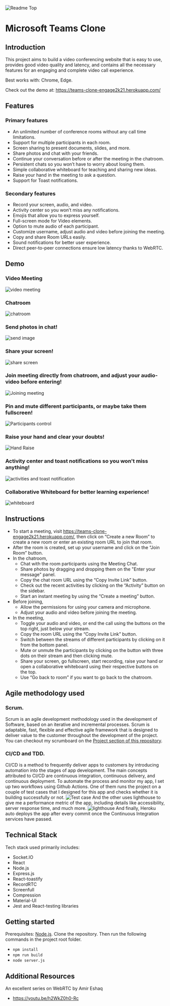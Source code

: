 <img width="100%">![Readme Top](https://user-images.githubusercontent.com/55129843/125173135-3ba9c000-e1db-11eb-86b4-b2cce9498fdb.png)</img>
# Microsoft Teams Clone

## Introduction

This project aims to build a video conferencing website that is easy to use, provides good video quality and latency, and contains all the necessary features for an engaging and complete video call experience.

Best works with: Chrome, Edge.

Check out the demo at: https://teams-clone-engage2k21.herokuapp.com/

## Features

### Primary features 

* An unlimited number of conference rooms without any call time limitations.
* Support for multiple participants in each room.
* Screen sharing to present documents, slides, and more.
* Share photos and chat with your friends.
* Continue your conversation before or after the meeting in the chatroom.
* Persistent chats so you won’t have to worry about losing them.
* Simple collaborative whiteboard for teaching and sharing new ideas.
* Raise your hand in the meeting to ask a question.
* Support for Toast notifications.

### Secondary features

* Record your screen, audio, and video.
* Activity center so you won’t miss any notifications.
* Emojis that allow you to express yourself.
* Full-screen mode for Video elements.
* Option to mute audio of each participant.
* Customize username, adjust audio and video before joining the meeting.
* Copy and share Room URLs easily.
* Sound notifications for better user experience.
* Direct peer-to-peer connections ensure low latency thanks to WebRTC.

## Demo
### Video Meeting
![video meeting](https://user-images.githubusercontent.com/55129843/125177227-a4069a80-e1f7-11eb-9269-b0378bd176d7.png)
### Chatroom
![chatroom](https://user-images.githubusercontent.com/55129843/125177233-b5e83d80-e1f7-11eb-8670-0f3998aac8e5.png)
### Send photos in chat!
![send image](https://user-images.githubusercontent.com/55129843/125177230-ae289900-e1f7-11eb-8702-d9c5c8c07362.png)
### Share your screen!
![share screen](https://user-images.githubusercontent.com/55129843/125177238-c00a3c00-e1f7-11eb-9901-a98894916d91.png)
### Join meeting directly from chatroom, and adjust your audio-video before entering!
![Joining meeting](https://user-images.githubusercontent.com/55129843/125177334-88e85a80-e1f8-11eb-8931-adc376b852c4.gif)
### Pin and mute different participants, or maybe take them fullscreen!
![Participants control](https://user-images.githubusercontent.com/55129843/125177279-1b3c2e80-e1f8-11eb-8822-f48a959750c4.gif)
### Raise your hand and clear your doubts!
![Hand Raise](https://user-images.githubusercontent.com/55129843/125400014-f77f1100-e3ce-11eb-8d6f-ed9c67eaeee9.gif)
### Activity center and toast notifications so you won't miss anything!
![activities and toast notification](https://user-images.githubusercontent.com/55129843/125185776-55cbb880-e244-11eb-8a96-a23ed94cb04e.gif)
### Collaborative Whiteboard for better learning experience!
![whiteboard](https://user-images.githubusercontent.com/55129843/125177286-28591d80-e1f8-11eb-8574-ab21c9a6fc53.gif)





## Instructions

* To start a meeting, visit https://teams-clone-engage2k21.herokuapp.com/, then click on “Create a new Room” to create a new room or enter an existing room URL to join that room.
* After the room is created, set up your username and click on the “Join Room” button.
* In the chatroom,
  * Chat with the room participants using the Meeting Chat.
  * Share photos by dragging and dropping them on the "Enter your message" panel.
  * Copy the chat room URL using the “Copy Invite Link” button.
  * Check out the recent activities by clicking on the “Activity” button on the sidebar.
  * Start an instant meeting by using the “Create a meeting” button.
* Before joining,
  * Allow the permissions for using your camera and microphone.
  * Adjust your audio and video before joining the meeting.
* In the meeting,
  * Toggle your audio and video, or end the call using the buttons on the top right, just below your stream.
  * Copy the room URL using the “Copy Invite Link” button.
  * Switch between the streams of different participants by clicking on it from the bottom panel.
  * Mute or unmute the participants by clicking on the button with three dots on their stream and then clicking mute.
  * Share your screen, go fullscreen, start recording, raise your hand or open a collaborative whiteboard using their respective      buttons on the top.
  * Use “Go back to room” if you want to go back to the chatroom.

## Agile methodology used
### Scrum.
Scrum is an agile development methodology used in the development of Software, based on an iterative and incremental processes. Scrum is adaptable, fast, flexible and effective agile framework that is designed to deliver value to the customer throughout the development of the project. You can checkout my scrumboard on the [Project section of this repository](https://github.com/VyomGarg47/Microsoft-Teams-Clone/projects).
### CI/CD and TDD.
CI/CD is a method to frequently deliver apps to customers by introducing automation into the stages of app development. The main concepts attributed to CI/CD are continuous integration, continuous delivery, and continuous deployment. To automate the process and monitor my app, I set up two workflows using Github Actions. One of them runs the project on a couple of test cases that I designed for this app and checks whether it is building successfully or not. 
![Test case](https://user-images.githubusercontent.com/55129843/125404653-79be0400-e3d4-11eb-9ccd-0cf3cbf9533d.png)
And the other uses lighthouse to give me a performance metric of the app, including details like accessibility, server response time, and much more.
![lighthouse](https://user-images.githubusercontent.com/55129843/125404836-bd187280-e3d4-11eb-8723-4e5364115b54.png)
And finally, Heroku auto deploys the app after every commit once the Continuous Integration services have passed.

## Technical Stack
Tech stack used primarily includes:
* Socket.IO
* React
* Node.js
* Express.js
* React-toastify
* RecordRTC
* Screenfull
* Compression
* Material-UI
* Jest and React-testing libraries

## Getting started
Prerequisites: [Node.js](https://nodejs.org/en/).
Clone the repository.
Then run the following commands in the project root folder.
* ```npm install ```
* ```npm run build```
* ```node server.js```

## Additional Resources
An excellent series on WebRTC by Amir Eshaq
* https://youtu.be/h2WkZ0h0-Rc

